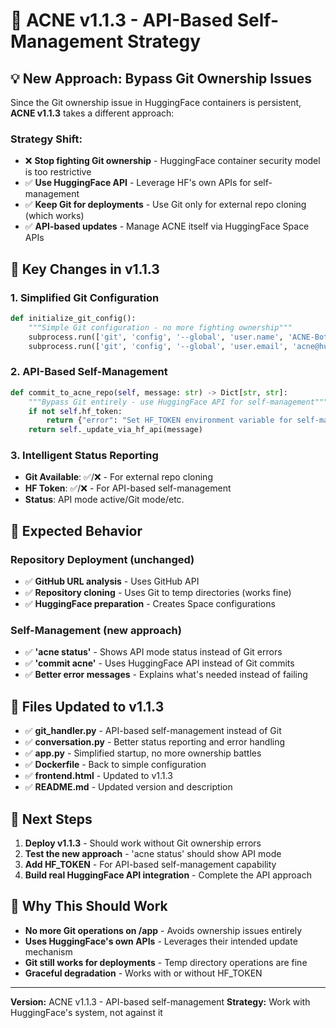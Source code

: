 # 🔄 ACNE v1.1.3 - API-Based Self-Management Strategy

## 💡 New Approach: Bypass Git Ownership Issues

Since the Git ownership issue in HuggingFace containers is persistent, **ACNE v1.1.3** takes a different approach:

### **Strategy Shift:**
- ❌ **Stop fighting Git ownership** - HuggingFace container security model is too restrictive
- ✅ **Use HuggingFace API** - Leverage HF's own APIs for self-management
- ✅ **Keep Git for deployments** - Use Git only for external repo cloning (which works)
- ✅ **API-based updates** - Manage ACNE itself via HuggingFace Space APIs

## 🔧 Key Changes in v1.1.3

### **1. Simplified Git Configuration**
```python
def initialize_git_config():
    """Simple Git configuration - no more fighting ownership"""
    subprocess.run(['git', 'config', '--global', 'user.name', 'ACNE-Bot'])
    subprocess.run(['git', 'config', '--global', 'user.email', 'acne@huggingface.co'])
```

### **2. API-Based Self-Management**
```python
def commit_to_acne_repo(self, message: str) -> Dict[str, str]:
    """Bypass Git entirely - use HuggingFace API for self-management"""
    if not self.hf_token:
        return {"error": "Set HF_TOKEN environment variable for self-management"}
    return self._update_via_hf_api(message)
```

### **3. Intelligent Status Reporting**
- **Git Available**: ✅/❌ - For external repo cloning
- **HF Token**: ✅/❌ - For API-based self-management  
- **Status**: API mode active/Git mode/etc.

## 🎯 Expected Behavior

### **Repository Deployment** (unchanged)
- ✅ **GitHub URL analysis** - Uses GitHub API
- ✅ **Repository cloning** - Uses Git to temp directories (works fine)
- ✅ **HuggingFace preparation** - Creates Space configurations

### **Self-Management** (new approach)
- ✅ **'acne status'** - Shows API mode status instead of Git errors
- ✅ **'commit acne'** - Uses HuggingFace API instead of Git commits
- ✅ **Better error messages** - Explains what's needed instead of failing

## 📁 Files Updated to v1.1.3
- ✅ **git_handler.py** - API-based self-management instead of Git
- ✅ **conversation.py** - Better status reporting and error handling
- ✅ **app.py** - Simplified startup, no more ownership battles
- ✅ **Dockerfile** - Back to simple configuration
- ✅ **frontend.html** - Updated to v1.1.3
- ✅ **README.md** - Updated version and description

## 🚀 Next Steps

1. **Deploy v1.1.3** - Should work without Git ownership errors
2. **Test the new approach** - 'acne status' should show API mode
3. **Add HF_TOKEN** - For API-based self-management capability
4. **Build real HuggingFace API integration** - Complete the API approach

## 🎯 Why This Should Work

- **No more Git operations on /app** - Avoids ownership issues entirely
- **Uses HuggingFace's own APIs** - Leverages their intended update mechanism
- **Git still works for deployments** - Temp directory operations are fine
- **Graceful degradation** - Works with or without HF_TOKEN

---
**Version:** ACNE v1.1.3 - API-based self-management
**Strategy:** Work with HuggingFace's system, not against it
